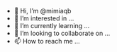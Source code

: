 - 👋 Hi, I’m @mimiaqb
- 👀 I’m interested in ...
- 🌱 I’m currently learning ...
- 💞️ I’m looking to collaborate on ...
- 📫 How to reach me ...

<!---
mimiaqb/mimiaqb is a ✨ special ✨ repository because its `README.md` (this file) appears on your GitHub profile.
You can click the Preview link to take a look at your changes.
--->
